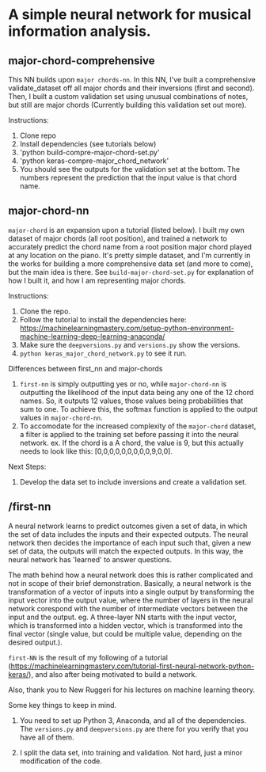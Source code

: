 # A simple neural network for musical information analysis.

## major-chord-comprehensive

This NN builds upon `major chords-nn`. In this NN, I've built a comprehensive validate_dataset off all major chords and their inversions (first and second).
Then, I built a custom validation set using unusual combinations of notes, but still are major chords (Currently building this validation set out more).

Instructions:

1. Clone repo
2. Install dependencies (see tutorials below)
3. 'python build-compre-major-chord-set.py'
4. 'python keras-compre-major_chord_network'
5. You should see the outputs for the validation set at the bottom. The numbers represent the prediction that the input value is that chord name.

## major-chord-nn

`major-chord` is an expansion upon a tutorial (listed below). I built my own dataset of major chords (all root position), and trained a network to accurately predict the chord name from a root position major chord played at any location on the piano. It's pretty simple dataset, and I'm currently in the works for building a more comprehensive data set (and more to come), but the main idea is there. See `build-major-chord-set.py` for explanation of how I built it, and how I am representing major chords.

Instructions:
1. Clone the repo.
2. Follow the tutorial to install the dependencies here: https://machinelearningmastery.com/setup-python-environment-machine-learning-deep-learning-anaconda/  
3. Make sure the `deepversions.py` and `versions.py` show the versions.
4. `python keras_major_chord_network.py` to see it run.

Differences between first_nn and major-chords
1. `first-nn` is simply outputting yes or no, while `major-chord-nn` is outputting the likelihood of the input data being any one of the 12 chord names. So, it outputs 12 values, those values being probabilities that sum to one. To achieve this, the softmax function is applied to the output values in `major-chord-nn`.
2. To accomodate for the increased complexity of the `major-chord` dataset, a filter is applied to the training set before passing it into the neural network.
  ex. If the chord is a A chord, the value is 9, but this actually needs to look like this: [0,0,0,0,0,0,0,0,0,9,0,0].


Next Steps:
1. Develop the data set to include inversions and create a validation set.

## /first-nn

A neural network learns to predict outcomes given a set of data, in which the set of data includes the inputs and their expected outputs. The neural network then decides the importance of each input such that, given a new set of data, the outputs will match the expected outputs. In this way, the neural network has 'learned' to answer questions.

The math behind how a neural network does this is rather complicated and not in scope of their brief demonstration. Basically, a neural network is the  transformation of a vector of inputs into a single output by transforming the input vector into the output value, where the number of layers in the neural network corespond with the number of intermediate vectors between the  input and the output. eg. A three-layer NN starts with the input vector, which is transformed into a hidden vector, which is transformed into the final vector (single value, but could be multiple value, depending on the desired output.).

`first-NN` is the result of my following of a tutorial (https://machinelearningmastery.com/tutorial-first-neural-network-python-keras/), and also after being motivated to build a network.

Also, thank you to New Ruggeri for his lectures on machine learning theory.

Some key things to keep in mind.

1. You need to set up Python 3, Anaconda, and all of the dependencies.  The `versions.py` and `deepversions.py` are there for you verify that you have all of them.

2. I split the data set, into training and validation. Not hard, just a minor modification of the code.
